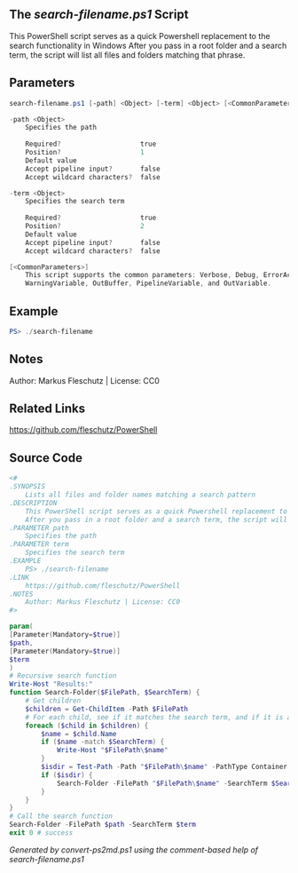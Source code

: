 ## The *search-filename.ps1* Script

This PowerShell script serves as a quick Powershell replacement to the search functionality in Windows
After you pass in a root folder and a search term, the script will list all files and folders matching that phrase.

## Parameters
```powershell
search-filename.ps1 [-path] <Object> [-term] <Object> [<CommonParameters>]

-path <Object>
    Specifies the path
    
    Required?                    true
    Position?                    1
    Default value                
    Accept pipeline input?       false
    Accept wildcard characters?  false

-term <Object>
    Specifies the search term
    
    Required?                    true
    Position?                    2
    Default value                
    Accept pipeline input?       false
    Accept wildcard characters?  false

[<CommonParameters>]
    This script supports the common parameters: Verbose, Debug, ErrorAction, ErrorVariable, WarningAction, 
    WarningVariable, OutBuffer, PipelineVariable, and OutVariable.
```

## Example
```powershell
PS> ./search-filename

```

## Notes
Author: Markus Fleschutz | License: CC0

## Related Links
https://github.com/fleschutz/PowerShell

## Source Code
```powershell
<#
.SYNOPSIS
	Lists all files and folder names matching a search pattern
.DESCRIPTION
	This PowerShell script serves as a quick Powershell replacement to the search functionality in Windows
	After you pass in a root folder and a search term, the script will list all files and folders matching that phrase.
.PARAMETER path
	Specifies the path 
.PARAMETER term
	Specifies the search term
.EXAMPLE
	PS> ./search-filename
.LINK
	https://github.com/fleschutz/PowerShell
.NOTES
	Author: Markus Fleschutz | License: CC0
#>

param(
[Parameter(Mandatory=$true)]
$path,
[Parameter(Mandatory=$true)]
$term
)
# Recursive search function
Write-Host "Results:"
function Search-Folder($FilePath, $SearchTerm) {
    # Get children
    $children = Get-ChildItem -Path $FilePath
    # For each child, see if it matches the search term, and if it is a folder, search it too.
    foreach ($child in $children) {
        $name = $child.Name
        if ($name -match $SearchTerm) {
            Write-Host "$FilePath\$name"
        }
        $isdir = Test-Path -Path "$FilePath\$name" -PathType Container
        if ($isdir) {
            Search-Folder -FilePath "$FilePath\$name" -SearchTerm $SearchTerm
        }
    }
}
# Call the search function
Search-Folder -FilePath $path -SearchTerm $term
exit 0 # success
```

*Generated by convert-ps2md.ps1 using the comment-based help of search-filename.ps1*
